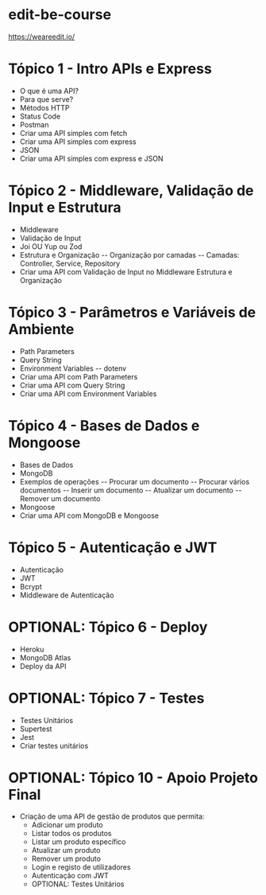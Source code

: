 # edit-be-course

https://weareedit.io/

# Tópico 1 - Intro APIs e Express

- O que é uma API?
- Para que serve?
- Métodos HTTP
- Status Code
- Postman
- Criar uma API simples com fetch
- Criar uma API simples com express
- JSON
- Criar uma API simples com express e JSON

# Tópico 2 - Middleware, Validação de Input e Estrutura

- Middleware
- Validação de Input
- Joi OU Yup ou Zod
- Estrutura e Organização
  -- Organização por camadas
  -- Camadas: Controller, Service, Repository
- Criar uma API com Validação de Input no Middleware Estrutura e Organização

# Tópico 3 - Parâmetros e Variáveis de Ambiente

- Path Parameters
- Query String
- Environment Variables
  -- dotenv
- Criar uma API com Path Parameters
- Criar uma API com Query String
- Criar uma API com Environment Variables

# Tópico 4 - Bases de Dados e Mongoose

- Bases de Dados
- MongoDB
- Exemplos de operações
  -- Procurar um documento
  -- Procurar vários documentos
  -- Inserir um documento
  -- Atualizar um documento
  -- Remover um documento
- Mongoose
- Criar uma API com MongoDB e Mongoose

# Tópico 5 - Autenticação e JWT

- Autenticação
- JWT
- Bcrypt
- Middleware de Autenticação

# OPTIONAL: Tópico 6 - Deploy

- Heroku
- MongoDB Atlas
- Deploy da API

# OPTIONAL: Tópico 7 - Testes

- Testes Unitários
- Supertest
- Jest
- Criar testes unitários

# OPTIONAL: Tópico 10 - Apoio Projeto Final

- Criação de uma API de gestão de produtos que permita:
  - Adicionar um produto
  - Listar todos os produtos
  - Listar um produto específico
  - Atualizar um produto
  - Remover um produto
  - Login e registo de utilizadores
  - Autenticação com JWT
  - OPTIONAL: Testes Unitários
